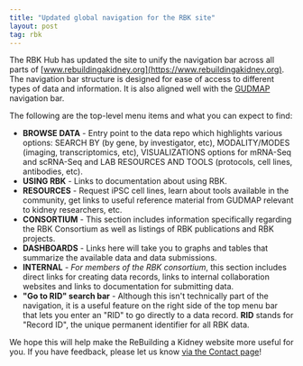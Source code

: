 ```yaml
---
title: "Updated global navigation for the RBK site"
layout: post
tag: rbk
---
```


The RBK Hub has updated the site to unify the navigation bar across all parts of [www.rebuildingakidney.org](https://www.rebuildingakidney.org). The navigation bar structure is designed for ease of access to different types of data and information. It is also aligned well with the [GUDMAP](https://www.gudmap.org) navigation bar.

The following are the top-level menu items and what you can expect to find:

* **BROWSE DATA** - Entry point to the data repo which highlights various options: SEARCH BY (by gene, by investigator, etc), MODALITY/MODES (imaging, transcriptomics, etc), VISUALIZATIONS options for mRNA-Seq and scRNA-Seq and LAB RESOURCES AND TOOLS (protocols, cell lines, antibodies, etc).
* **USING RBK** - Links to documentation about using RBK.
* **RESOURCES** - Request iPSC cell lines, learn about tools available in the community, get links to useful reference material from GUDMAP relevant to kidney researchers, etc.
* **CONSORTIUM** - This section includes information specifically regarding the RBK Consortium as well as listings of RBK publications and RBK projects.
* **DASHBOARDS** - Links here will take you to graphs and tables that summarize the available data and data submissions.
* **INTERNAL** - *For members of the RBK consortium*, this section includes direct links for creating data records, links to internal collaboration websites and links to documentation for submitting data.
* **"Go to RID" search bar** - Although this isn't technically part of the navigation, it is a useful feature on the right side of the top menu bar that lets you enter an "RID" to go directly to a data record. **RID** stands for "Record ID", the unique permanent identifier for all RBK data.

We hope this will help make the ReBuilding a Kidney website more useful for you. If you have feedback, please let us know [via the Contact page](/contact.html)!
